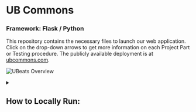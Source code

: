 # UB Commons
### Framework: Flask / Python
This repository contains the necessary files to launch our web application. Click on the drop-down arrows to get more information on each Project Part or Testing procedure. The publicly available deployment is at [ubcommons.com](https://ubcommons.com "Visit our website"). 

![UBeats Overview](static/video/docker.gif)

</details> <details> <summary> <h2> How to Locally Run: </h2></summary>

Clone the repository:

```bash
git clone git@github.com:h3rogam3r8/cse-312.git
cd cse-312
```

In the Terminal:

```bash
docker compose up --build --force-recreate
```
